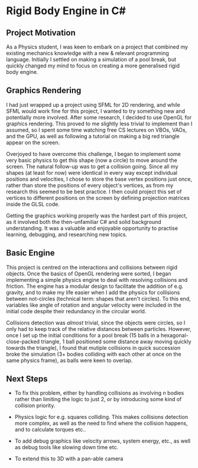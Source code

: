 <h1>Rigid Body Engine in C#</h1>

<h2>Project Motivation</h2>

As a Physics student, I was keen to embark on a project that combined my existing mechanics knowledge with a new & relevant programming language. Initially I settled on making a simulation of a pool break, but quickly changed my mind to focus on creating a more generalised rigid body engine.

<h2>Graphics Rendering</h2>

I had just wrapped up a project using SFML for 2D rendering, and while SFML would work fine for this project, I wanted to try something new and potentially more involved. After some research, I decided to use OpenGL for graphics rendering. This proved to me slightly less trivial to implement than I assumed, so I spent some time watching free CS lectures on VBOs, VAOs, and the GPU, as well as following a tutorial on making a big red triangle appear on the screen.

Overjoyed to have overcome this challenge, I began to implement some very basic physics to get this shape (now a circle) to move around the screen. The natural follow-up was to get a collision going. Since all my shapes (at least for now) were identical in every way except individual positions and velocities, I chose to store the base vertex positions just once, rather than store the positions of every object's vertices, as from my research this seemed to be best practice. I then could project this set of vertices to different positions on the screen by defining projection matrices inside the GLSL code.

Getting the graphics working properly was the hardest part of this project, as it involved both the then-unfamiliar C# and solid background understanding. It was a valuable and enjoyable opportunity to practise learning, debugging, and researching new topics.

<h2>Basic Engine</h2>

This project is centred on the interactions and collisions between rigid objects. Once the basics of OpenGL rendering were sorted, I began implementing a simple physics engine to deal with resolving collisions and friction. The engine has a modular design to facilitate the addition of e.g. gravity, and to make my life easier when I add the physics for collisions between not-circles (technical term: shapes that aren't circles). To this end, variables like angle of rotation and angular velocity were included in the initial code despite their redundancy in the circular world.

Collisions detection was _almost_ trivial, since the objects were circles, so I only had to keep track of the relative distances between particles. However, once I set up the initial conditions for a pool break (15 balls in a hexagonal-close-packed triangle, 1 ball positioned some distance away moving quickly towards the triangle), I found that mutiple collisions in quick succession broke the simulation (3+ bodies colliding with each other at once on the same physics frame), as balls were keen to overlap.

<h2>Next Steps</h2>

- To fix this problem, either by handling collisions as involving _n_ bodies rather than limiting the logic to just 2, or by introducing some kind of collision priority.

- Physics logic for e.g. squares colliding. This makes collisions detection more complex, as well as the need to find where the collision happens, and to calculate torques etc..

- To add debug graphics like velocity arrows, system energy, etc., as well as debug tools like slowing down time etc.

- To extend this to 3D with a pan-able camera
